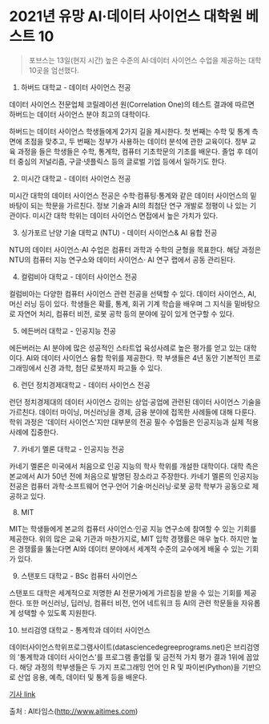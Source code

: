 # 2021년 유망 AI·데이터 사이언스 대학원 베스트 10

> 포브스는 13일(현지 시간) 높은 수준의 AI·데이터 사이언스 수업을 제공하는 대학 10곳을 엄선했다.

1. 하버드 대학교 - 데이터 사이언스 전공

데이터 사이언스 전문업체 코릴레이션 원(Correlation One)의 테스트 결과에 따르면 하버드는 데이터 사이언스 분야 최고의 대학이다.

하버드는 데이터 사이언스 학생들에게 2가지 길을 제시한다. 
첫 번째는 수학 및 통계 측면에 초점을 맞추고, 두 번째는 정부가 사용하는 데이터 분석에 관한 교육이다. 
정부 교육 과정을 들은 학생들은 수학, 통계학, 컴퓨터 기초학문의 기초를 배운다. 
졸업 후 데이터 중심의 저널리즘, 구글·넷플릭스 등의 글로벌 기업 등에서 일하기도 한다.

2. 미시간 대학교 - 데이터 사이언스 전공

미시간 대학의 데이터 사이언스 전공은 수학·컴퓨팅·통계와 같은 데이터 사이언스의 밑바탕이 되는 학문을 가르친다. 
정보 기술과 AI의 최첨단 연구 개발로 정평이 나 있는 기관이다. 
미시간 대학 학위는 데이터 사이언스 면접에서 높은 가치가 있다.

3. 싱가포르 난양 기술 대학교 (NTU) - 데이터 사이언스& AI 융합 전공

NTU의 데이터 사이언스·AI 수업은 컴퓨터 과학과 수학의 균형을 목표한다. 
해당 과정은 NTU의 컴퓨터 지능 연구소와 데이터 사이언스· AI 연구 랩에서 공동 관리된다.

4. 컬럼비아 대학교 - 데이터 사이언스 전공

컬럼비아는 다양한 컴퓨터 사이언스 관련 전공을 선택할 수 있다. 
데이터 사이언스, AI, 머신 러닝 등이 있다. 
학생들은 확률, 통계, 회귀 기계 학습을 배우며 그 지식을 밑바탕으로 자연어 처리, 컴퓨터 비전, 로봇 공학 등의 분야에 깊이 있게 연구할 수 있다.

5. 에든버러 대학교 - 인공지능 전공

에든버러는 AI 분야에 많은 성공적인 스타트업 육성사례로 높은 평가를 얻고 있는 대학이다. 
AI와 데이터 사이언스 융합 학위를 제공한다. 학
부생들은 4년 동안 기본적인 프로그래밍에서 신경 과학, 첨단 로봇까지 파고들 수 있다.

6. 런던 정치경제대학교 - 데이터 사이언스 전공

런던 정치경제대의 데이터 사이언스 강의는 상업·공업에 관련된 데이터 사이언스 기술을 가르친다. 
데이터 마이닝, 머신러닝을 경제, 금융 분야에 접목한 사례들에 대해 다룬다. 
학위 과정은 '데이터 사이언스'지만 대부분의 전공 필수 수업들은 인공지능과 실제 적용 사례에 집중한다.

7. 카네기 멜론 대학교 - 인공지능 전공

카네기 멜론은 미국에서 처음으로 인공 지능의 학사 학위를 개설한 대학이다. 
대학 측은 본교에서 AI가 50년 전에 처음으로 발명된 장소라고 주장한다. 
카네기 멜론의 인공지능 전공은 컴퓨터 과학·소프트웨어 연구·언어 기술·머신러닝·로봇 공학 학부가 공동으로 제공하고 있다.

8. MIT 

MIT는 학생들에게 본교의 컴퓨터 사이언스·인공 지능 연구소에 참여할 수 있는 기회를 제공한다. 
위의 많은 교육 기관과 마찬가지로, MIT 입학 경쟁률은 매우 높다. 
하지만 높은 경쟁률을 뚫는다면 AI와 데이터 분야에서 세계적 수준의 교수에게 배울 수 있는 기회가 있다.

9. 스탠포드 대학교 - BSc 컴퓨터 사이언스

스탠포드 대학은 세계적으로 저명한 AI 전문가에게 가르침을 받을 수 있는 기회를 제공한다. 
또한 머신러닝, 딥러닝, 컴퓨터 비전, 언어 네트워크 등 AI의 관련 학문들을 자유롭게 성택할 수 있도록 지원한다. 

10. 브리검영 대학교 - 통계학과 데이터 사이언스

데이터사이언스학위프로그램사이트(datasciencedegreeprograms.net)은 브리검영의 '통계학과 데이터 사이언스'를 프로그램 졸업률 및 금전적 가치 평가 결과 1위에 꼽았다.
해당 과정의 학부생들은 두 가지 프로그래밍 언어 인 R 및 파이썬(Python)을 기반으로 산업 응용, 예측, 데이터 및 통계 등을 배운다. 

[기사 link](http://www.aitimes.com/news/articleView.html?idxno=130541)

출처 : AI타임스(http://www.aitimes.com)
